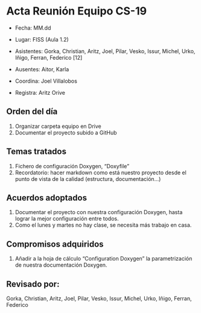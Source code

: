 # Acta Reunión Equipo CS-19

- Fecha: MM.dd
- Lugar: FISS (Aula 1.2)
- Asistentes: Gorka, Christian, Aritz, Joel, Pilar, Vesko, Issur, Michel, Urko, Iñigo, Ferran, Federico [12]

- Ausentes: Aitor, Karla
- Coordina: Joel Villalobos
- Registra: Aritz Orive

## Orden del día
1. Organizar carpeta equipo en Drive
2. Documentar el proyecto subido a GitHub

## Temas tratados
1. Fichero de configuración Doxygen, “Doxyfile”
2. Recordatorio: hacer markdown como está nuestro proyecto desde el punto de vista de la calidad (estructura, documentación...)

## Acuerdos adoptados
1. Documentar el proyecto con nuestra configuración Doxygen, hasta lograr la mejor configuración entre todos.
2. Como el lunes y martes no hay clase, se necesita más trabajo en casa.

## Compromisos adquiridos
1. Añadir a la hoja de cálculo “Configuration Doxygen” la parametrización de nuestra documentación Doxygen.


## Revisado por:
Gorka, Christian, Aritz, Joel, Pilar, Vesko, Issur, Michel, Urko, Iñigo, Ferran, Federico 
